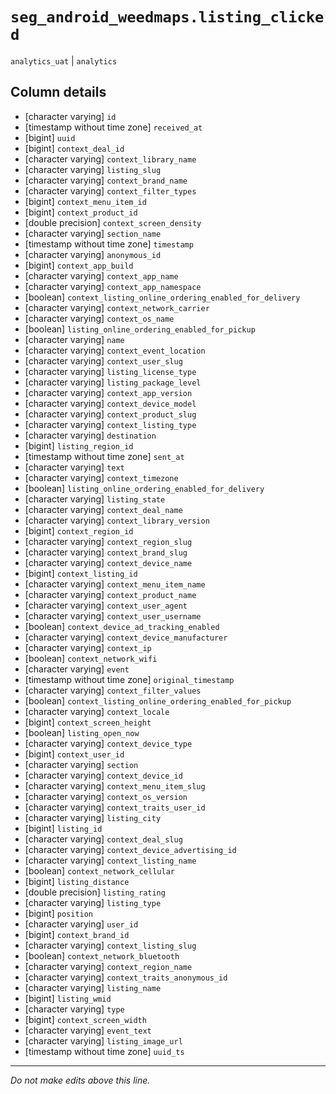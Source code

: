 # `seg_android_weedmaps.listing_clicked`
`analytics_uat` | `analytics`

## Column details
* [character varying] `id`
* [timestamp without time zone] `received_at`
* [bigint]    `uuid`
* [bigint]    `context_deal_id`
* [character varying] `context_library_name`
* [character varying] `listing_slug`
* [character varying] `context_brand_name`
* [character varying] `context_filter_types`
* [bigint]    `context_menu_item_id`
* [bigint]    `context_product_id`
* [double precision] `context_screen_density`
* [character varying] `section_name`
* [timestamp without time zone] `timestamp`
* [character varying] `anonymous_id`
* [bigint]    `context_app_build`
* [character varying] `context_app_name`
* [character varying] `context_app_namespace`
* [boolean]   `context_listing_online_ordering_enabled_for_delivery`
* [character varying] `context_network_carrier`
* [character varying] `context_os_name`
* [boolean]   `listing_online_ordering_enabled_for_pickup`
* [character varying] `name`
* [character varying] `context_event_location`
* [character varying] `context_user_slug`
* [character varying] `listing_license_type`
* [character varying] `listing_package_level`
* [character varying] `context_app_version`
* [character varying] `context_device_model`
* [character varying] `context_product_slug`
* [character varying] `context_listing_type`
* [character varying] `destination`
* [bigint]    `listing_region_id`
* [timestamp without time zone] `sent_at`
* [character varying] `text`
* [character varying] `context_timezone`
* [boolean]   `listing_online_ordering_enabled_for_delivery`
* [character varying] `listing_state`
* [character varying] `context_deal_name`
* [character varying] `context_library_version`
* [bigint]    `context_region_id`
* [character varying] `context_region_slug`
* [character varying] `context_brand_slug`
* [character varying] `context_device_name`
* [bigint]    `context_listing_id`
* [character varying] `context_menu_item_name`
* [character varying] `context_product_name`
* [character varying] `context_user_agent`
* [character varying] `context_user_username`
* [boolean]   `context_device_ad_tracking_enabled`
* [character varying] `context_device_manufacturer`
* [character varying] `context_ip`
* [boolean]   `context_network_wifi`
* [character varying] `event`
* [timestamp without time zone] `original_timestamp`
* [character varying] `context_filter_values`
* [boolean]   `context_listing_online_ordering_enabled_for_pickup`
* [character varying] `context_locale`
* [bigint]    `context_screen_height`
* [boolean]   `listing_open_now`
* [character varying] `context_device_type`
* [bigint]    `context_user_id`
* [character varying] `section`
* [character varying] `context_device_id`
* [character varying] `context_menu_item_slug`
* [character varying] `context_os_version`
* [character varying] `context_traits_user_id`
* [character varying] `listing_city`
* [bigint]    `listing_id`
* [character varying] `context_deal_slug`
* [character varying] `context_device_advertising_id`
* [character varying] `context_listing_name`
* [boolean]   `context_network_cellular`
* [bigint]    `listing_distance`
* [double precision] `listing_rating`
* [character varying] `listing_type`
* [bigint]    `position`
* [character varying] `user_id`
* [bigint]    `context_brand_id`
* [character varying] `context_listing_slug`
* [boolean]   `context_network_bluetooth`
* [character varying] `context_region_name`
* [character varying] `context_traits_anonymous_id`
* [character varying] `listing_name`
* [bigint]    `listing_wmid`
* [character varying] `type`
* [bigint]    `context_screen_width`
* [character varying] `event_text`
* [character varying] `listing_image_url`
* [timestamp without time zone] `uuid_ts`

-------------------------------------------------------------------------------
*Do not make edits above this line.*
